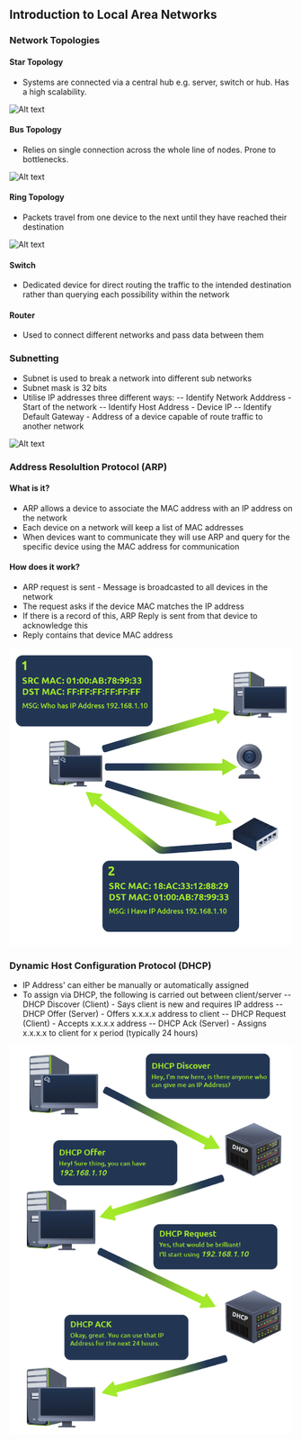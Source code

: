 ## Introduction to Local Area Networks

### Network Topologies
#### Star Topology
- Systems are connected via a central hub e.g. server, switch or hub. Has a high scalability.

![Alt text](https://github.com/sobraxus/HomeLab/TryHackMe/PreSecurity/Network_Topologies/Star.png)

#### Bus Topology
- Relies on single connection across the whole line of nodes. Prone to bottlenecks. 

![Alt text](https://github.com/sobraxus/HomeLab/TryHackMe/PreSecurity/Network_Topologies/Bus.png)

#### Ring Topology
- Packets travel from one device to the next until they have reached their destination

![Alt text](https://github.com/sobraxus/HomeLab/TryHackMe/PreSecurity/Network_Topologies/Ring.png)

#### Switch
- Dedicated device for direct routing the traffic to the intended destination rather than querying each possibility within the network

#### Router
- Used to connect different networks and pass data between them

### Subnetting
- Subnet is used to break a network into different sub networks
- Subnet mask is 32 bits
- Utilise IP addresses three different ways:
-- Identify Network Adddress - Start of the network
-- Identify Host Address - Device IP
-- Identify Default Gateway - Address of a device capable of route traffic to another network

![Alt text](https://github.com/sobraxus/HomeLab/TryHackMe/PreSecurity/Network_Topologies/Subnetting.png)

### Address Resolultion Protocol (ARP)

#### What is it?
- ARP allows a device to associate the MAC address with an IP address on the network
- Each device on a network will keep a list of MAC addresses
- When devices want to communicate they will use ARP and query for the specific device using the MAC address for communication

#### How does it work?

- ARP request is sent - Message is broadcasted to all devices in the network
- The request asks if the device MAC matches the IP address
- If there is a record of this, ARP Reply is sent from that device to acknowledge this
- Reply contains that device MAC address

![Alt text](https://github.com/sobraxus/HomeLab/blob/master/TryHackMe/PreSecurity/Network_Topologies/ARP.png)

### Dynamic Host Configuration Protocol (DHCP)

- IP Address' can either be manually or automatically assigned
- To assign via DHCP, the following is carried out between client/server
-- DHCP Discover (Client) - Says client is new and requires IP address
-- DHCP Offer (Server) - Offers x.x.x.x address to client
-- DHCP Request (Client) - Accepts x.x.x.x address
-- DHCP Ack (Server) - Assigns x.x.x.x to client for x period (typically 24 hours)

![Alt text](https://github.com/sobraxus/HomeLab/blob/master/TryHackMe/PreSecurity/Network_Topologies/DHCP.png)




